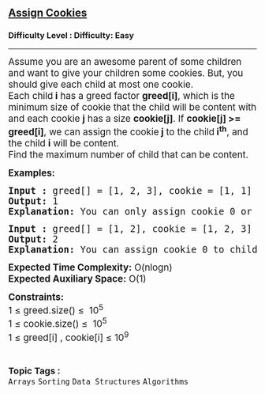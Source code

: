 <h2><a href="https://www.geeksforgeeks.org/problems/assign-cookies/1?itm_source=geeksforgeeks&itm_medium=article&itm_campaign=practice_card">Assign Cookies</a></h2><h3>Difficulty Level : Difficulty: Easy</h3><hr><div class="problems_problem_content__Xm_eO"><p><span style="font-size: 14pt;">Assume you are an awesome parent of some children and want to give your children some cookies. But, you should give each child at most one cookie.<br>Each child<strong> i</strong> has a greed factor <strong>greed[i]</strong>, which is the minimum size of cookie that the child will be content with and each cookie <strong>j</strong> has a size <strong>cookie[j]</strong>. If <strong>cookie[j] &gt;= greed[i]</strong>, we can assign the cookie<strong> j</strong> to the child<strong> i<sup>th</sup></strong>, and the child <strong>i</strong> will be content.<br>Find the maximum number of child that can be content.</span></p>
<p><span style="font-size: 14pt;"><strong>Examples:</strong></span></p>
<pre><span style="font-size: 14pt;"><strong>Input :&nbsp;</strong>greed[] = [1, 2, 3], cookie = [1, 1]<br><strong>Output:&nbsp;</strong>1<br><strong>Explanation:&nbsp;</strong>You can only assign cookie 0 or 1 to child 0.</span></pre>
<pre><span style="font-size: 14pt;"><strong>Input :&nbsp;</strong>greed[] = [1, 2], cookie = [1, 2, 3]<br><strong>Output: </strong>2<br><strong>Explanation:&nbsp;</strong>You can assign cookie 0 to child 0 and cookie 1 to child 1.</span></pre>
<p><span style="font-size: 14pt;"><strong>Expected Time Complexity:</strong> O(nlogn)<br><strong>Expected Auxiliary Space:</strong>&nbsp;O(1)</span></p>
<p><span style="font-size: 14pt;"><strong>Constraints:</strong><br>1 ≤ greed.size() ≤&nbsp; 10<sup>5</sup><br>1 ≤ cookie.size() ≤&nbsp; 10<sup>5</sup><br>1 ≤ greed[i] , cookie[i] ≤ 10<sup>9</sup></span></p></div><br><p><span style=font-size:18px><strong>Topic Tags : </strong><br><code>Arrays</code>&nbsp;<code>Sorting</code>&nbsp;<code>Data Structures</code>&nbsp;<code>Algorithms</code>&nbsp;